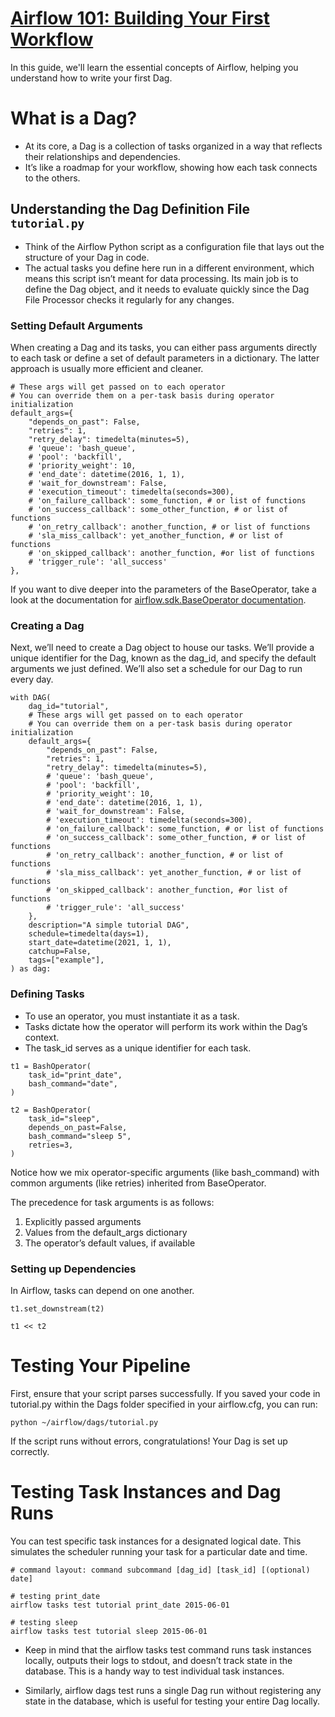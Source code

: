 # [Airflow 101: Building Your First Workflow](https://airflow.apache.org/docs/apache-airflow/stable/tutorial/fundamentals.html)

In this guide, we'll learn the essential concepts of Airflow, helping you understand how to write your first Dag.

# What is a Dag?

* At its core, a Dag is a collection of tasks organized in a way that reflects their relationships and dependencies.
* It’s like a roadmap for your workflow, showing how each task connects to the others.


## Understanding the Dag Definition File `tutorial.py`

* Think of the Airflow Python script as a configuration file that lays out the structure of your Dag in code. 
* The actual tasks you define here run in a different environment, which means this script isn’t meant for data processing. Its main job is to define the Dag object, and it needs to evaluate quickly since the Dag File Processor checks it regularly for any changes.

### Setting Default Arguments

When creating a Dag and its tasks, you can either pass arguments directly to each task or define a set of default parameters in a dictionary. The latter approach is usually more efficient and cleaner.

```
# These args will get passed on to each operator
# You can override them on a per-task basis during operator initialization
default_args={
    "depends_on_past": False,
    "retries": 1,
    "retry_delay": timedelta(minutes=5),
    # 'queue': 'bash_queue',
    # 'pool': 'backfill',
    # 'priority_weight': 10,
    # 'end_date': datetime(2016, 1, 1),
    # 'wait_for_downstream': False,
    # 'execution_timeout': timedelta(seconds=300),
    # 'on_failure_callback': some_function, # or list of functions
    # 'on_success_callback': some_other_function, # or list of functions
    # 'on_retry_callback': another_function, # or list of functions
    # 'sla_miss_callback': yet_another_function, # or list of functions
    # 'on_skipped_callback': another_function, #or list of functions
    # 'trigger_rule': 'all_success'
},
```

If you want to dive deeper into the parameters of the BaseOperator, take a look at the documentation for [airflow.sdk.BaseOperator documentation](https://airflow.apache.org/docs/apache-airflow/2.0.2/_api/airflow/models/baseoperator/index.html).

### Creating a Dag

Next, we’ll need to create a Dag object to house our tasks. We’ll provide a unique identifier for the Dag, known as the dag_id, and specify the default arguments we just defined. We’ll also set a schedule for our Dag to run every day.

```
with DAG(
    dag_id="tutorial",
    # These args will get passed on to each operator
    # You can override them on a per-task basis during operator initialization
    default_args={
        "depends_on_past": False,
        "retries": 1,
        "retry_delay": timedelta(minutes=5),
        # 'queue': 'bash_queue',
        # 'pool': 'backfill',
        # 'priority_weight': 10,
        # 'end_date': datetime(2016, 1, 1),
        # 'wait_for_downstream': False,
        # 'execution_timeout': timedelta(seconds=300),
        # 'on_failure_callback': some_function, # or list of functions
        # 'on_success_callback': some_other_function, # or list of functions
        # 'on_retry_callback': another_function, # or list of functions
        # 'sla_miss_callback': yet_another_function, # or list of functions
        # 'on_skipped_callback': another_function, #or list of functions
        # 'trigger_rule': 'all_success'
    },
    description="A simple tutorial DAG",
    schedule=timedelta(days=1),
    start_date=datetime(2021, 1, 1),
    catchup=False,
    tags=["example"],
) as dag:
```

### Defining Tasks

- To use an operator, you must instantiate it as a task.
- Tasks dictate how the operator will perform its work within the Dag’s context. 
- The task_id serves as a unique identifier for each task.

```
t1 = BashOperator(
    task_id="print_date",
    bash_command="date",
)

t2 = BashOperator(
    task_id="sleep",
    depends_on_past=False,
    bash_command="sleep 5",
    retries=3,
)
```

Notice how we mix operator-specific arguments (like bash_command) with common arguments (like retries) inherited from BaseOperator.

The precedence for task arguments is as follows:
1. Explicitly passed arguments
2. Values from the default_args dictionary
3. The operator’s default values, if available

### Setting up Dependencies

In Airflow, tasks can depend on one another.

```
t1.set_downstream(t2)

t1 << t2
```

# Testing Your Pipeline

First, ensure that your script parses successfully. If you saved your code in tutorial.py within the Dags folder specified in your airflow.cfg, you can run:

```
python ~/airflow/dags/tutorial.py
```

If the script runs without errors, congratulations! Your Dag is set up correctly.

# Testing Task Instances and Dag Runs

You can test specific task instances for a designated logical date. This simulates the scheduler running your task for a particular date and time.

```
# command layout: command subcommand [dag_id] [task_id] [(optional) date]

# testing print_date
airflow tasks test tutorial print_date 2015-06-01

# testing sleep
airflow tasks test tutorial sleep 2015-06-01
```

- Keep in mind that the airflow tasks test command runs task instances locally, outputs their logs to stdout, and doesn’t track state in the database. This is a handy way to test individual task instances.

- Similarly, airflow dags test runs a single Dag run without registering any state in the database, which is useful for testing your entire Dag locally.